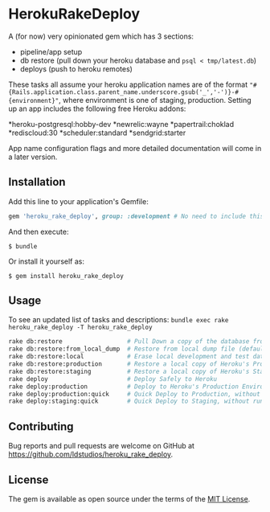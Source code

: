 # HerokuRakeDeploy

A (for now) very opinionated gem which has 3 sections:

* pipeline/app setup
* db restore (pull down your heroku database and `psql < tmp/latest.db`)
* deploys (push to heroku remotes)

These tasks all assume your heroku application names are of the format `"#{Rails.application.class.parent_name.underscore.gsub('_','-')}-#{environment}"`, where environment is one of staging, production. Setting up an app includes the following free Heroku addons:

*heroku-postgresql:hobby-dev
*newrelic:wayne
*papertrail:choklad
*rediscloud:30 
*scheduler:standard
*sendgrid:starter

App name configuration flags and more detailed documentation will come in a later version.


## Installation

Add this line to your application's Gemfile:

```ruby
gem 'heroku_rake_deploy', group: :development # No need to include this on production or staging
```

And then execute:

    $ bundle

Or install it yourself as:

    $ gem install heroku_rake_deploy

## Usage
To see an updated list of tasks and descriptions:
`bundle exec rake heroku_rake_deploy -T heroku_rake_deploy`

~~~bash
rake db:restore                  # Pull Down a copy of the database from the specified heroku environment
rake db:restore:from_local_dump  # Restore from local dump file (defaults to '/tmp/latest.dump' - specify with DUMP_FILE Environmental Variable)
rake db:restore:local            # Erase local development and test database and restore from the local dump file
rake db:restore:production       # Restore a local copy of Heroku's Production Environment database
rake db:restore:staging          # Restore a local copy of Heroku's Staging Environment database
rake deploy                      # Deploy Safely to Heroku
rake deploy:production           # Deploy to Heroku's Production Environment
rake deploy:production:quick     # Quick Deploy to Production, without running migrations
rake deploy:staging:quick        # Quick Deploy to Staging, without running migrations
~~~


## Contributing

Bug reports and pull requests are welcome on GitHub at https://github.com/ldstudios/heroku_rake_deploy.


## License

The gem is available as open source under the terms of the [MIT License](http://opensource.org/licenses/MIT).

